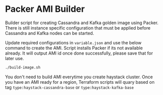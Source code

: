 # Packer AMI Builder
 
 Builder script for creating Cassandra and Kafka golden image using Packer. There is still instance specific configuration that must be applied before Cassandra and Kafka nodes can be started.
 
 Update required configurations in `variable.json` and use the below command to create the AMI. Script installs Packer if its not available already. It will output AMI id once done successfully, please save that for later use. 
 ```bash
./build-image.sh
```
 
You don't need to build AMI everytime you create haystack cluster. Once you have an AMI ready for a region, Terraform scripts will quary based on tag `type:haystack-cassandra-base` or `type:haystack-kafka-base`